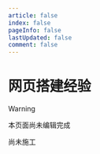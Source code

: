 ```yaml
---
article: false
index: false
pageInfo: false
lastUpdated: false
comment: false
---
```

# 网页搭建经验

> [!warning]
> 本页面尚未编辑完成

尚未施工